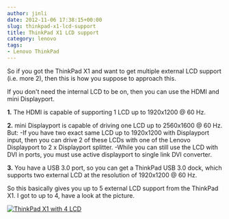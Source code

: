 ```yaml
---
author: jinli
date: 2012-11-06 17:38:15+00:00
slug: thinkpad-x1-lcd-support
title: ThinkPad X1 LCD support
category: lenovo
tags:
- Lenovo ThinkPad
---
```

So if you got the ThinkPad X1 and want to get multiple external LCD support (i.e. more 2), then this is how you suppose to approach this.

If you don't need the internal LCD to be on, then you can use the HDMI and mini Displayport.

**1.** The HDMI is capable of supporting 1 LCD up to 1920x1200 @ 60 Hz.

**2.** mini Displayport is capable of driving one LCD up to 2560x1600 @ 60 Hz. But:
      -If you have two exact same LCD up to 1920x1200 with Displayport input, then
       you can drive 2 of these LCDs with one of the Lenovo Displayport to 2 x Displayport  splitter.
      -While you can still use the LCD with DVI in ports, you must use active displayport to single link DVI converter.

**3.** You have a USB 3.0 port, so you can get a ThinkPad USB 3.0 dock, which supports two external LCD at the resolution of 1920x1200 @ 60 Hz.

So this basically gives you up  to 5 external LCD support from the ThinkPad X1. I got to up to 4, have a look at the picture.

[![ThinkPad X1 with 4 LCD](http://farm9.staticflickr.com/8284/7759129108_49577120de_z.jpg)](http://www.flickr.com/photos/60081959@N04/7759129108/)
